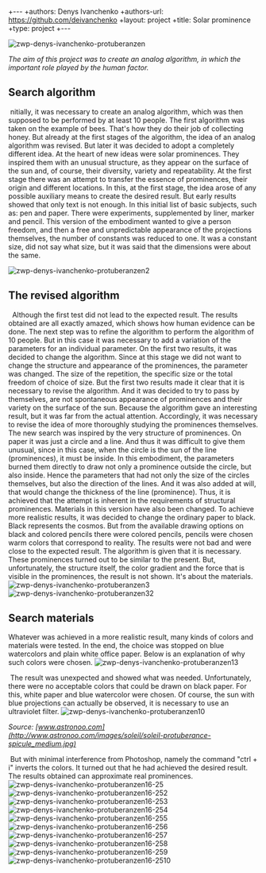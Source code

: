 +---
 +authors: Denys Ivanchenko
 +authors-url: https://github.com/deivanchenko
 +layout: project
 +title: Solar prominence
 +type: project
 +---

![zwp-denys-ivanchenko-protuberanzen](splash.png)  


*The aim of this project was to create an analog algorithm, in which the important role played by the human factor.*

## Search algorithm
​
nitially, it was necessary to create an analog algorithm, which was then supposed to be performed by at least 10 people. The first algorithm was taken on the example of bees. That's how they do their job of collecting honey. But already at the first stages of the algorithm, the idea of ​​an analog algorithm was revised. But later it was decided to adopt a completely different idea. At the heart of new ideas were solar prominences. They inspired them with an unusual structure, as they appear on the surface of the sun and, of course, their diversity, variety and repeatability. At the first stage there was an attempt to transfer the essence of prominences, their origin and different locations. In this, at the first stage, the idea arose of any possible auxiliary means to create the desired result. But early results showed that only text is not enough. In this initial list of basic subjects, such as: pen and paper. There were experiments, supplemented by liner, marker and pencil. This version of the embodiment wanted to give a person freedom, and then a free and unpredictable appearance of the projections themselves, the number of constants was reduced to one. It was a constant size, did not say what size, but it was said that the dimensions were about the same.

![zwp-denys-ivanchenko-protuberanzen2](./assets/images/Protuberanzen2-thumb.png)

## The revised algorithm
​
​
Although the first test did not lead to the expected result. The results obtained are all exactly amazed, which shows how human evidence can be done.
The next step was to refine the algorithm to perform the algorithm of 10 people. But in this case it was necessary to add a variation of the parameters for an individual parameter. On the first two results, it was decided to change the algorithm. Since at this stage we did not want to change the structure and appearance of the prominences, the parameter was changed. The size of the repetition, the specific size or the total freedom of choice of size. But the first two results made it clear that it is necessary to revise the algorithm. And it was decided to try to pass by themselves, are not spontaneous appearance of prominences and their variety on the surface of the sun. Because the algorithm gave an interesting result, but it was far from the actual attention.
Accordingly, it was necessary to revise the idea of ​​more thoroughly studying the prominences themselves.
The new search was inspired by the very structure of prominences.
On paper it was just a circle and a line. And thus it was difficult to give them unusual, since in this case, when the circle is the sun of the line (prominences), it must be inside.
In this embodiment, the parameters burned them directly to draw not only a prominence outside the circle, but also inside. Hence the parameters that had not only the size of the circles themselves, but also the direction of the lines. And it was also added at will, that would change the thickness of the line (prominence). Thus, it is achieved that the attempt is inherent in the requirements of structural prominences.
Materials in this version have also been changed. To achieve more realistic results, it was decided to change the ordinary paper to black. Black represents the cosmos. But from the available drawing options on black and colored pencils there were colored pencils, pencils were chosen warm colors that correspond to reality.
The results were not bad and were close to the expected result.
The algorithm is given that it is necessary. These prominences turned out to be similar to the present. But, unfortunately, the structure itself, the color gradient and the force that is visible in the prominences, the result is not shown. It's about the materials.
![zwp-denys-ivanchenko-protuberanzen3](./assets/images/Protuberanzen3-thumb.png)
![zwp-denys-ivanchenko-protuberanzen32](./assets/images/Protuberanzen32-thumb.png)

## Search materials
Whatever was achieved in a more realistic result, many kinds of colors and materials were tested.
In the end, the choice was stopped on blue watercolors and plain white office paper. Below is an explanation of why such colors were chosen.
![zwp-denys-ivanchenko-protuberanzen13](./assets/images/Protuberanzen13-thumb.png)


​
The result was unexpected and showed what was needed.
Unfortunately, there were no acceptable colors that could be drawn on black paper.
For this, white paper and blue watercolor were chosen.
Of course, the sun with blue projections can actually be observed, it is necessary to use an ultraviolet filter.
![zwp-denys-ivanchenko-protuberanzen10](./assets/images/Protuberanzen10-thumb.png)

*Source: [www.astronoo.com](http://www.astronoo.com/images/soleil/soleil-protuberance-spicule_medium.jpg)*

​
But with minimal interference from Photoshop, namely the command "ctrl + i" inverts the colors. 
It turned out that he had achieved the desired result. 
The results obtained can approximate real prominences. 
![zwp-denys-ivanchenko-protuberanzen16-25](./assets/images/Protuberanzen16-25-thumb.png)
![zwp-denys-ivanchenko-protuberanzen16-252](./assets/images/Protuberanzen16-252-thumb.png)
![zwp-denys-ivanchenko-protuberanzen16-253](./assets/images/Protuberanzen16-253-thumb.png)
![zwp-denys-ivanchenko-protuberanzen16-254](./assets/images/Protuberanzen16-254-thumb.png)
![zwp-denys-ivanchenko-protuberanzen16-255](./assets/images/Protuberanzen16-255-thumb.png)
![zwp-denys-ivanchenko-protuberanzen16-256](.s/solar-prominence/assets/images/Protuberanzen16-256-thumb.png)
![zwp-denys-ivanchenko-protuberanzen16-257](./assets/images/Protuberanzen16-257-thumb.png)
![zwp-denys-ivanchenko-protuberanzen16-258](./assets/images/Protuberanzen16-258-thumb.png)
![zwp-denys-ivanchenko-protuberanzen16-259](./assets/images/Protuberanzen16-259-thumb.png)
![zwp-denys-ivanchenko-protuberanzen16-2510](./assets/images/Protuberanzen16-2510-thumb.png)
